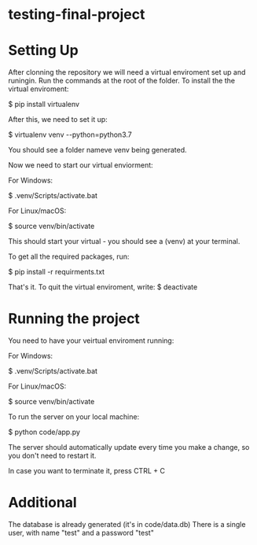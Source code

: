 # testing-final-project

# Setting Up

After clonning the repository we will need a virtual enviroment set up and runingin.
Run the commands at the root of the folder. 
To install the the virtual enviroment:

$ pip install virtualenv

After this, we need to set it up:

$ virtualenv venv --python=python3.7

You should see a folder nameve venv being generated.

Now we need to start our virtual enviorment:

For Windows:

$ .venv/Scripts/activate.bat

For Linux/macOS:

$ source venv/bin/activate

This should start your virtual - you should see a (venv) at your terminal.

To get all the required packages, run:

$ pip install -r requirments.txt

That's it.
To quit the virtual enviroment, write:
$ deactivate

# Running the project

You need to have your veirtual enviroment running:

For Windows:

$ .venv/Scripts/activate.bat

For Linux/macOS:

$ source venv/bin/activate

To run the server on your local machine:

$ python code/app.py

The server should automatically update every time you make a change, so you don't need to restart it.

In case you want to terminate it, press CTRL + C

# Additional

The database is already generated (it's in code/data.db)
There is a single user, with name "test" and a password "test"